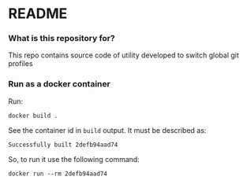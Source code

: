 # README #


### What is this repository for? ###

This repo contains source code of utility developed to switch global git profiles


### Run as a docker container

Run:
```
docker build .
```

See the container id in ```build``` output. It must be described as:
```
Successfully built 2defb94aad74
```
So, to run it use the following command:
```
docker run --rm 2defb94aad74
```